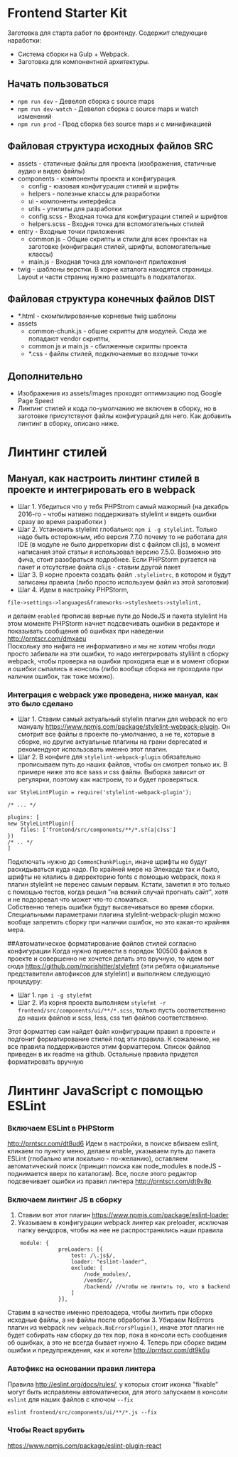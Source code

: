 # Frontend Starter Kit

Заготовка для старта работ по фронтенду. Содержит следующие наработки:

* Система сборки на Gulp + Webpack.
* Заготовка для компонентной архитектуры.

## Начать пользоваться
* `npm run dev` - Девелоп сборка с source maps
* `npm run dev-watch` - Девелоп сборка с source maps и watch изменений
* `npm run prod` - Прод сборка без source maps и с минификацией

## Файловая структура исходных файлов SRC
* assets - статичные файлы для проекта (изображения, статичные аудио и видео файлы)
* components - компоненты проекта и конфигурация.
    * config - юазовая конфигурация стилей и шрифты
    * helpers - полезные классы для разработки
    * ui - компоненты интерфейса
    * utils - утилиты для разработки
    * config.scss - Входная точка для конфигурации стилей и шрифтов
    * helpers.scss - Входня точка для вспомогательных стилей
* entry - Входные точки приложения
    * common.js - Общие скрипты и стили для всех проектах на заготовке (конфиграция стилей, шрифты, вспомогательные классы)
    * main.js - Входная точка для компонент приложения
* twig - шаблоны верстки. В корне каталога находятся страницы. Layout и части страниц нужно размещать в подкаталогах.

## Файловая структура конечных файлов DIST
* *.html - скомпилированные корневые twig шаблоны
* assets
    * common-chunk.js - обшие скрипты для модулей. Сюда же попадают vendor скрипты,
    * common.js и main.js - сбилженные скрипты проекта
    * *.css - файлы стилей, подключаемые во входные точки
    
## Дополнительно
* Изображения из assets/images проходят оптимизацию под Google Page Speed
* Линтинг стилей и кода по-умолчанию не включен в сборку, но в заготовке присутствуют файлы конфигураций для него. Как добавить линтинг в сборку, описано ниже.

# Линтинг стилей
## Мануал, как настроить линтинг стилей в проекте и интегрировать его в webpack
* Шаг 1. Убедиться что у тебя PHPStrom самый мажорный (на декабрь 2016-го - чтобы нативно поддерживать stylelint и видеть ошибки сразу во время разработки )   
* Шаг 2. Установить stylelint глобально: ```npm i -g stylelint```. Только надо быть осторожным, ибо версия 7.7.0 почему то не работала для IDE (в модуле не было дирреткории dist с файлом cli.js), в момент написания этой статьи я использовал версию 7.5.0. Возможно это фича, стоит разобраться подробнее. Если PHPStorm ругается на пакет и отсутствие файла cli.js - ставим другой пакет  
* Шаг 3. В корне проекта создать файл ```.stylelintrc```, в котором и будут записаны правила (либо просто используем файл из этой заготовки)   
* Шаг 4. Идем в настройку PHPStorm, 
```
file->settings->languages&frameworks->stylesheets->stylelint, 
```
и делаем ```enabled```
прописав верные пути до NodeJS и пакета stylelint
На этом моменте PHPStorm начнет подсвечивать ошибки в редакторе и показывать сообщения об ошибках при наведении http://prntscr.com/dmxaeu  
Поскольку это нифига не информативно и мы не хотим чтобы люди просто забивали на эти ошибки, то надо интегрировать stylilint в сборку webpack, чтобы проверка на ошибки проходила еще и в момент сборки и ошибки сыпались в консоль (либо вообще сборка не проходила при наличии ошибок, так тоже можно).  
 
 ### Интеграция с webpack уже проведена, ниже мануал, как это было сделано
* Шаг 1. Ставим самый актуальный stylelin плагин для webpack по его мануалу https://www.npmjs.com/package/stylelint-webpack-plugin. Он смотрит все файлы в проекте по-умолчанию, а не те, которые в сборке, но другие актуальные плагины на грани deprecated и рекомендуют использовать именно этот плагин.   
* Шаг 2. В конфиге для ```stylelint-webpack-plugin``` обязательно прописываем путь до наших файлов, чтобы он смотрел только их. В примере ниже это все sass и css файлы. Выборка зависит от регулярки, поэтому как настроем, то и будет проверяться.
```
var StyleLintPlugin = require('stylelint-webpack-plugin');

/* ... */

plugins: [
new StyleLintPlugin({
    files: ['frontend/src/components/**/*.s?(a|c)ss']
})
/* .. */
]
```
Подключать нужно до ```CommonChunkPlugin```, иначе шрифты не будут раскидываться куда надо. По крайней мере на Элекарде так и было, шрифты не клались в дирректорию fonts с помощью webpack, пока я плагин stylelint не перенес самым первым. Кстати, заметил я это только с помощью тестов, когда решил "на всякий случай прогнать сайт", хотя и не подозревал что может что-то сломаться.   
Собственно теперь ошибки будут высвечиваться во время сборки. Специальными параметрами плагина stylelint-webpack-plugin можно вообще запретить сборку при наличии ошибок, но это какая-то крайняя мера.

##Автоматическое форматирование файлов стилей согласно конфигурации
Когда нужно привести в порядок 100500 файлов в проекте и совершенно не хочется делать это вручную, то идем вот сюда https://github.com/morishitter/stylefmt (эти ребята официальные представители автофиксов для stylelint) и выполняем следующую процедуру:
* Шаг 1. ```npm i -g stylefmt```
* Шаг 2. Из корня проекта выполняем ```stylefmt -r frontend/src/components/ui/**/*.scss```, только пусть соответственно до наших файлов и scss, less, css тип файлов соответственно.

Этот форматтер сам найдет файл конфигурации правил в проекте и подгонит форматирование стилей под эти правила.
К сожалению, не все правила поддерживаются этим форматтером. Список файлов приведен в их readme на github. Остальные правила придется форматировать вручную




# Линтинг JavaScript с помощью ESLint
### Включаем ESLint в PHPStorm
http://prntscr.com/dt8ud6 Идем в настройки, в поиске вбиваем eslint, кликаем по пункту меню, делаем enable, указываем путь до пакета ESLint (глобально или локально - по-желанию), оставляем автоматический поиск (принцип поиска как node_modules в nodeJS - поднимается вверх по каталогам). Все, после этого редактор подсвечивает ошибки из правил линтера http://prntscr.com/dt8v8p

### Включаем линтинг JS в сборку
1. Ставим вот этот плагин https://www.npmjs.com/package/eslint-loader
2. Указываем в конфигурации webpack линтер как preloader, исключая папку вендоров, чтобы на нее не распространялись наши правила
```   
    module: {
                preLoaders: [{
                    test: /\.js$/,
                    loader: "eslint-loader",
                    exclude: [
                        /node_modules/,
                        /vendor/,
                        /backend/ //чтобы не линтить то, что в backend
                    ]
                }],
```


Ставим в качестве именно прелоадера, чтобы линтить при сборке исходные файлы, а не файлы после обработки
3. Убираем NoErrors плагин из webpack ```new webpack.NoErrorsPlugin()```, иначе этот плагин не будет собирать нам сборку до тех пор, пока в консоли есть сообщения об ошибках, а это не всегда бывает нужно
4. Теперь при сборке видим ошибки и предупреждения, как и хотели http://prntscr.com/dt9k6u


### Автофикс на основании правил линтера
Правила http://eslint.org/docs/rules/, у которых стоит иконка "fixable" могут быть исправлены автоматически, для этого запускаем в консоли ```eslint``` для наших файлов с ключом ```--fix```

```eslint frontend/src/components/ui/**/*.js --fix```

### Чтобы React врубить
https://www.npmjs.com/package/eslint-plugin-react